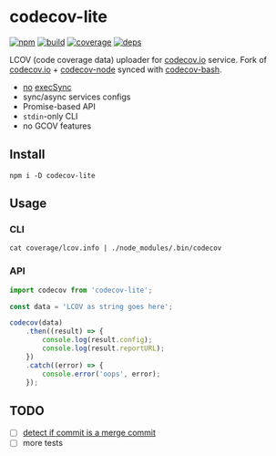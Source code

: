 # codecov-lite

[![npm](https://img.shields.io/npm/v/codecov-lite.svg?style=flat-square)](https://www.npmjs.com/package/codecov-lite)
[![build](https://img.shields.io/travis/deepsweet/codecov-node-lite/master.svg?style=flat-square)](https://travis-ci.org/deepsweet/codecov-node-lite)
[![coverage](https://img.shields.io/codecov/c/github/deepsweet/codecov-node-lite/master.svg?style=flat-square)](https://codecov.io/github/deepsweet/codecov-node-lite)
[![deps](https://img.shields.io/gemnasium/deepsweet/codecov-node-lite.svg?style=flat-square)](https://gemnasium.com/deepsweet/codecov-node-lite)

LCOV (code coverage data) uploader for [codecov.io](https://codecov.io/) service. Fork of [codecov.io](https://github.com/cainus/codecov.io) + [codecov-node](https://github.com/codecov/codecov-node) synced with [codecov-bash](https://github.com/codecov/codecov-bash).

* [no](https://github.com/codecov/codecov-node/issues/8) [execSync](https://github.com/codecov/codecov-node/pull/14)
* sync/async services configs
* Promise-based API
* `stdin`-only CLI
* no GCOV features

## Install

```
npm i -D codecov-lite
```

## Usage

### CLI

```
cat coverage/lcov.info | ./node_modules/.bin/codecov
```

### API

```js
import codecov from 'codecov-lite';

const data = 'LCOV as string goes here';

codecov(data)
    .then((result) => {
        console.log(result.config);
        console.log(result.reportURL);
    })
    .catch((error) => {
        console.error('oops', error);
    });
```

## TODO

* [ ] [detect if commit is a merge commit](https://github.com/codecov/codecov-node/pull/14#issuecomment-219293709)
* [ ] more tests
